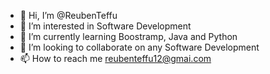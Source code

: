 - 👋 Hi, I’m @ReubenTeffu
- 👀 I’m interested in Software Development
- 🌱 I’m currently learning Boostramp, Java and Python
- 💞️ I’m looking to collaborate on any Software Development
- 📫 How to reach me reubenteffu12@gmai.com

<!---
ReubenTeffu/ReubenTeffu is a ✨ special ✨ repository because its `README.md` (this file) appears on your GitHub profile.
You can click the Preview link to take a look at your changes.
--->
